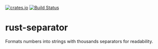 [![crates.io](https://img.shields.io/crates/v/separator.svg)](https://crates.io/crates/separator) [![Build Status](https://travis-ci.org/saghm/rust-separator.svg?branch=master)](https://travis-ci.org/saghm/rust-separator)

rust-separator
==============

Formats numbers into strings with thousands separators for readability.
